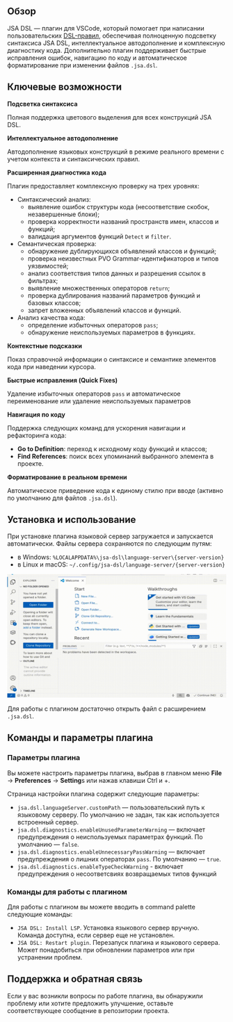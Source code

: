 ## Обзор

JSA DSL — плагин для VSCode, который помогает при написании пользовательских [DSL-правил](https://github.com/POSIdev-community/AI.DslEditor.Plugin.VSCode/blob/main/media/DSL_syntax.md), обеспечивая полноценную подсветку синтаксиса JSA DSL, интеллектуальное автодополнение и комплексную диагностику кода. Дополнительно плагин поддерживает быстрые исправления ошибок, навигацию по коду и автоматическое форматирование при изменении файлов `.jsa.dsl`.

## Ключевые возможности

**Подсветка синтаксиса**

Полная поддержка цветового выделения для всех конструкций JSA DSL.

**Интеллектуальное автодополнение**

Автодополнение языковых конструкций в режиме реального времени с учетом контекста и синтаксических правил.

**Расширенная диагностика кода**

Плагин предоставляет комплексную проверку на трех уровнях:
* Синтаксический анализ:
   * выявление ошибок структуры кода (несоответствие скобок, незавершенные блоки);
   * проверка корректности названий пространств имен, классов и функций;
   * валидация аргументов функций `Detect` и `filter`.
* Семантическая проверка:
   * обнаружение дублирующихся объявлений классов и функций;
   * проверка неизвестных PVO Grammar-идентификаторов и типов уязвимостей;
   * анализ соответствия типов данных и разрешения ссылок в фильтрах;
   * выявление множественных операторов `return`;
   * проверка дублирования названий параметров функций и базовых классов;
   * запрет вложенных объявлений классов и функций.
* Анализ качества кода:
   * определение избыточных операторов `pass`;
   * обнаружение неиспользуемых параметров в функциях.

**Контекстные подсказки**

Показ справочной информации о синтаксисе и семантике элементов кода при наведении курсора.

**Быстрые исправления (Quick Fixes)**

Удаление избыточных операторов `pass` и автоматическое переименование или удаление неиспользуемых параметров

**Навигация по коду**

Поддержка следующих команд для ускорения навигации и рефакторинга кода:
* **Go to Definition**: переход к исходному коду функций и классов;
* **Find References**: поиск всех упоминаний выбранного элемента в проекте.

**Форматирование в реальном времени**

Автоматическое приведение кода к единому стилю при вводе (активно по умолчанию для файлов `.jsa.dsl`).

## Установка и использование

При установке плагина языковой сервер загружается и запускается автоматически. Файлы сервера сохраняются по следующим путям:
* в Windows: `%LOCALAPPDATA%\jsa-dsl\language-server\{server-version}`
* в Linux и macOS: `~/.config/jsa-dsl/language-server/{server-version}`

![Ручная загрузка языкового сервера](https://github.com/POSIdev-community/AI.DslEditor.Plugin.VSCode/raw/main/media/download_lsp.gif)

Для работы с плагином достаточно открыть файл с расширением `.jsa.dsl`.

## Команды и параметры плагина



### Параметры плагина

Вы можете настроить параметры плагина, выбрав в главном меню **File** → **Preferences** → **Setting**s или нажав клавиши Ctrl и +.

Страница настройки плагина содержит следующие параметры:
* `jsa.dsl.languageServer.customPath` — пользовательский путь к языковому серверу. По умолчанию не задан, так как используется встроенный сервер.
* `jsa.dsl.diagnostics.enableUnusedParameterWarning` — включает предупреждения о неиспользуемых параметрах функций. По умолчанию — `false`.
* `jsa.dsl.diagnostics.enableUnnecessaryPassWarning` — включает предупреждения о лишних операторах `pass`. По умолчанию — `true`.
* `jsa.dsl.diagnostics.enableTypeCheckWarning` - включает предупреждения о несоответсвиях возвращаемых типов функций

### Команды для работы с плагином

Для работы с плагином вы можете вводить в command palette следующие команды:
* `JSA DSL: Install LSP`. Установка языкового сервер вручную. Команда доступна, если сервер еще не установлен.
* `JSA DSL: Restart plugin`. Перезапуск плагина и языкового сервера. Может понадобиться при обновлении параметров или при устранении проблем.

## Поддержка и обратная связь

Если у вас возникли вопросы по работе плагина, вы обнаружили проблему или хотите предложить улучшение, оставьте соответствующее сообщение в репозитории проекта.

